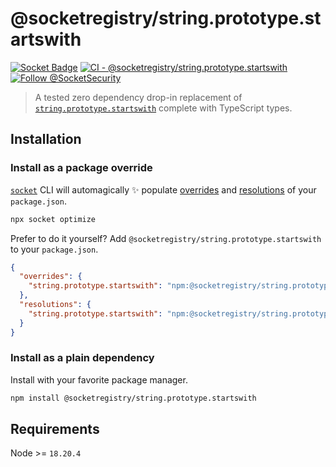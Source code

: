 # @socketregistry/string.prototype.startswith

[![Socket Badge](https://socket.dev/api/badge/npm/package/@socketregistry/string.prototype.startswith)](https://socket.dev/npm/package/@socketregistry/string.prototype.startswith)
[![CI - @socketregistry/string.prototype.startswith](https://github.com/SocketDev/socket-registry/actions/workflows/test.yml/badge.svg)](https://github.com/SocketDev/socket-registry/actions/workflows/test.yml)
[![Follow @SocketSecurity](https://img.shields.io/twitter/follow/SocketSecurity?style=social)](https://twitter.com/SocketSecurity)

> A tested zero dependency drop-in replacement of
> [`string.prototype.startswith`](https://socket.dev/npm/package/string.prototype.startswith)
> complete with TypeScript types.

## Installation

### Install as a package override

[`socket`](https://socket.dev/npm/package/socket) CLI will automagically ✨
populate
[overrides](https://docs.npmjs.com/cli/v9/configuring-npm/package-json#overrides)
and [resolutions](https://yarnpkg.com/configuration/manifest#resolutions) of
your `package.json`.

```sh
npx socket optimize
```

Prefer to do it yourself? Add `@socketregistry/string.prototype.startswith` to
your `package.json`.

```json
{
  "overrides": {
    "string.prototype.startswith": "npm:@socketregistry/string.prototype.startswith@^1"
  },
  "resolutions": {
    "string.prototype.startswith": "npm:@socketregistry/string.prototype.startswith@^1"
  }
}
```

### Install as a plain dependency

Install with your favorite package manager.

```sh
npm install @socketregistry/string.prototype.startswith
```

## Requirements

Node >= `18.20.4`
